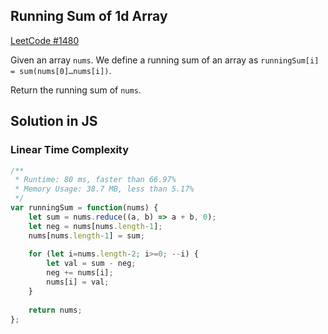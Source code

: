 ## Running Sum of 1d Array

[LeetCode #1480](https://leetcode.com/problems/running-sum-of-1d-array/)

Given an array `nums`. We define a running sum of an array as `runningSum[i] = sum(nums[0]…nums[i])`.

Return the running sum of `nums`.

## Solution in JS

### Linear Time Complexity
```js
/**
 * Runtime: 80 ms, faster than 66.97%
 * Memory Usage: 38.7 MB, less than 5.17%
 */
var runningSum = function(nums) {
    let sum = nums.reduce((a, b) => a + b, 0);
    let neg = nums[nums.length-1];
    nums[nums.length-1] = sum;
    
    for (let i=nums.length-2; i>=0; --i) {
        let val = sum - neg;
        neg += nums[i];
        nums[i] = val;
    }
    
    return nums;
};
```